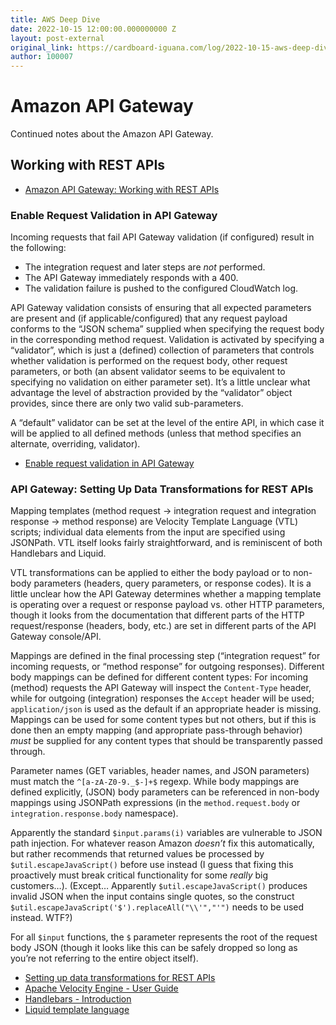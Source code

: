 ```yaml
---
title: AWS Deep Dive
date: 2022-10-15 12:00:00.000000000 Z
layout: post-external
original_link: https://cardboard-iguana.com/log/2022-10-15-aws-deep-dive.html
author: 100007
---
```


# Amazon API Gateway

Continued notes about the Amazon API Gateway.

## Working with REST APIs

- [Amazon API Gateway: Working with REST APIs](https://docs.aws.amazon.com/apigateway/latest/developerguide/apigateway-rest-api.html)

### Enable Request Validation in API Gateway

Incoming requests that fail API Gateway validation (if configured) result in the following:

- The integration request and later steps are _not_ performed.
- The API Gateway immediately responds with a 400.
- The validation failure is pushed to the configured CloudWatch log.

API Gateway validation consists of ensuring that all expected parameters are present and (if applicable/configured) that any request payload conforms to the “JSON schema” supplied when specifying the request body in the corresponding method request. Validation is activated by specifying a “validator”, which is just a (defined) collection of parameters that controls whether validation is performed on the request body, other request parameters, or both (an absent validator seems to be equivalent to specifying no validation on either parameter set). It’s a little unclear what advantage the level of abstraction provided by the “validator” object provides, since there are only two valid sub-parameters.

A “default” validator can be set at the level of the entire API, in which case it will be applied to all defined methods (unless that method specifies an alternate, overriding, validator).

- [Enable request validation in API Gateway](https://docs.aws.amazon.com/apigateway/latest/developerguide/api-gateway-method-request-validation.html)

### API Gateway: Setting Up Data Transformations for REST APIs

Mapping templates (method request -\> integration request and integration response -\> method response) are Velocity Template Language (VTL) scripts; individual data elements from the input are specified using JSONPath. VTL itself looks fairly straightforward, and is reminiscent of both Handlebars and Liquid.

VTL transformations can be applied to either the body payload or to non-body parameters (headers, query parameters, or response codes). It is a little unclear how the API Gateway determines whether a mapping template is operating over a request or response payload vs. other HTTP parameters, though it looks from the documentation that different parts of the HTTP request/response (headers, body, etc.) are set in different parts of the API Gateway console/API.

Mappings are defined in the final processing step (“integration request” for incoming requests, or “method response” for outgoing responses). Different body mappings can be defined for different content types: For incoming (method) requests the API Gateway will inspect the `Content-Type` header, while for outgoing (integration) responses the `Accept` header will be used; `application/json` is used as the default if an appropriate header is missing. Mappings can be used for some content types but not others, but if this is done then an empty mapping (and appropriate pass-through behavior) _must_ be supplied for any content types that should be transparently passed through.

Parameter names (GET variables, header names, and JSON parameters) must match the `^[a-zA-Z0-9._$-]+$` regexp. While body mappings are defined explicitly, (JSON) body parameters can be referenced in non-body mappings using JSONPath expressions (in the `method.request.body` or `integration.response.body` namespace).

Apparently the standard `$input.params(i)` variables are vulnerable to JSON path injection. For whatever reason Amazon _doesn’t_ fix this automatically, but rather recommends that returned values be processed by `$util.escapeJavaScript()` before use instead (I guess that fixing this proactively must break critical functionality for some _really_ big customers…). (Except… Apparently `$util.escapeJavaScript()` produces invalid JSON when the input contains single quotes, so the construct `$util.escapeJavaScript('$').replaceAll("\\'","'")` needs to be used instead. WTF?)

For all `$input` functions, the `$` parameter represents the root of the request body JSON (though it looks like this can be safely dropped so long as you’re not referring to the entire object itself).

- [Setting up data transformations for REST APIs](https://docs.aws.amazon.com/apigateway/latest/developerguide/rest-api-data-transformations.html)
- [Apache Velocity Engine - User Guide](https://velocity.apache.org/engine/2.3/user-guide.html)
- [Handlebars - Introduction](https://handlebarsjs.com/guide/)
- [Liquid template language](https://shopify.github.io/liquid/)
